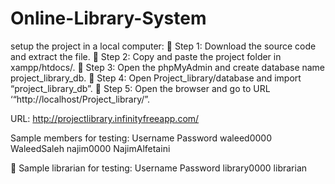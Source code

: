 # Online-Library-System

setup the project in a local computer: 
	Step 1: Download the source code and extract the file.
	Step 2: Copy and paste the project folder in xampp/htdocs/.
	Step 3: Open the phpMyAdmin and create database name project_library_db.
	Step 4: Open Project_library/database and import “project_library_db”.
	Step 5: Open the browser and go to URL ‘“http://localhost/Project_library/”.

URL: http://projectlibrary.infinityfreeapp.com/ 

Sample members for testing:
Username     Password
waleed0000	 WaleedSaleh
najim0000	   NajimAlfetaini

	Sample librarian for testing: 
Username       Password
library0000	   librarian
